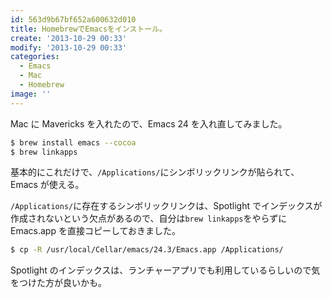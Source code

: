 ```yaml
---
id: 563d9b67bf652a600632d010
title: HomebrewでEmacsをインストール。
create: '2013-10-29 00:33'
modify: '2013-10-29 00:33'
categories:
  - Emacs
  - Mac
  - Homebrew
image: ''
---
```


Mac に Mavericks を入れたので、Emacs 24 を入れ直してみました。

```bash
$ brew install emacs --cocoa
$ brew linkapps
```

基本的にこれだけで、`/Applications/`にシンボリックリンクが貼られて、Emacs が使える。

<!-- more -->

`/Applications/`に存在するシンボリックリンクは、Spotlight でインデックスが作成されないという欠点があるので、自分は`brew linkapps`をやらずに Emacs.app を直接コピーしておきました。

```bash
$ cp -R /usr/local/Cellar/emacs/24.3/Emacs.app /Applications/
```

Spotlight のインデックスは、ランチャーアプリでも利用しているらしいので気をつけた方が良いかも。

